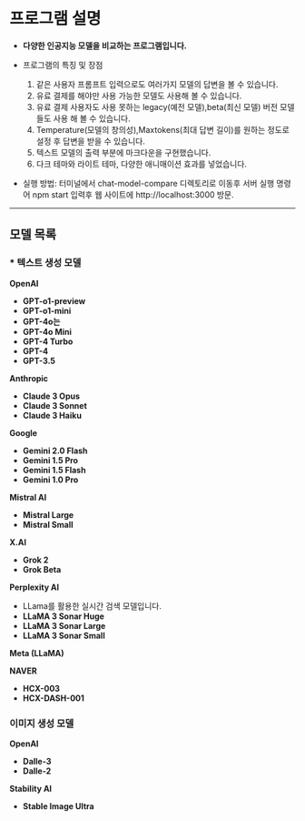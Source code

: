 # 프로그램 설명
*  **다양한 인공지능 모델을 비교하는 프로그램입니다.**
* 프로그램의 특징 및 장점
  1. 같은 사용자 프롬프트 입력으로도 여러가지 모델의 답변을 볼 수 있습니다.
  2. 유료 결제를 해야만 사용 가능한 모델도 사용해 볼 수 있습니다.
  3. 유료 결제 사용자도 사용 못하는 legacy(예전 모델),beta(최신 모델) 버전 모델들도 사용 해 볼 수 있습니다.
  4. Temperature(모델의 창의성),Maxtokens(최대 답변 길이)를 원하는 정도로 설정 후 답변을 받을 수 있습니다.
  5. 텍스트 모델의 출력 부분에 마크다운을 구현했습니다.
  6. 다크 테마와 라이트 테마, 다양한 애니매이션 효과를 넣었습니다.

* 실행 방법: 터미널에서 chat-model-compare 디렉토리로 이동후 서버 실행 명령어 npm start 입력후 웹 사이트에 http://localhost:3000 방문.
---

## 모델 목록

### * 텍스트 생성 모델

**OpenAI**
* **GPT-o1-preview**
* **GPT-o1-mini**
* **GPT-4o는**
* **GPT-4o Mini**
* **GPT-4 Turbo**
* **GPT-4** 
* **GPT-3.5** 

**Anthropic**
* **Claude 3 Opus**
* **Claude 3 Sonnet**
* **Claude 3 Haiku**

**Google**
* **Gemini 2.0 Flash**
* **Gemini 1.5 Pro**
* **Gemini 1.5 Flash**
* **Gemini 1.0 Pro**

**Mistral AI**
* **Mistral Large**
* **Mistral Small**

**X.AI**
* **Grok 2**
* **Grok Beta**

**Perplexity AI**
* LLama를 활용한 실시간 검색 모델입니다.
* **LLaMA 3 Sonar Huge**
* **LLaMA 3 Sonar Large**
* **LLaMA 3 Sonar Small**

**Meta (LLaMA)**

**NAVER**
* **HCX-003**
* **HCX-DASH-001**

### 이미지 생성 모델

**OpenAI**
* **Dalle-3**
* **Dalle-2**

**Stability AI**
* **Stable Image Ultra**